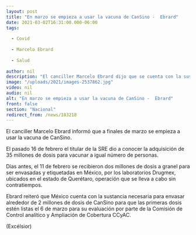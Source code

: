 ```yaml
---
layout: post
title: "En marzo se empieza a usar la vacuna de CanSino -  Ebrard"
date: 2021-03-02T16:31:00.000-06:00
tags:
  
  - Covid
  
  - Marcelo Ebrard
  
  - Salud
  
author: nil
description: "El canciller Marcelo Ebrard dijo que se cuenta con la sustancia necesaria para envasar alrededor de 2 millones de dosis; prevé tener listas el 6 de marzo para su evaluación"
image: "/uploads/2021/images-2537862.jpg"
video: nil
audio: nil
alt: "En marzo se empieza a usar la vacuna de CanSino -  Ebrard"
front: false
section: "Nacional"
redirect_from: /news/183218
---
```


El canciller Marcelo Ebrard informó que a finales de marzo se empieza a usar la vacuna de CanSino.

El pasado 16 de febrero el titular de la SRE dio a conocer la adquisición de 35 millones de dosis para vacunar a igual número de personas.

Días antes, el 11 de febrero se recibieron dos millones de dosis a granel para ser envasadas y etiquetadas en México, por los laboratorios Drugmex, ubicados en el estado de Querétaro, operación que se lleva a cabo sin contratiempos. 

Ebrard reiteró que México cuenta con la sustancia necesaria para envasar alrededor de 2 millones de dosis de CanSino para que las primeras dosis estén listas el 6 de marzo para su evaluación por parte de la Comisión de Control analítico y Ampliación de Cobertura CCyAC.

(Excélsior)